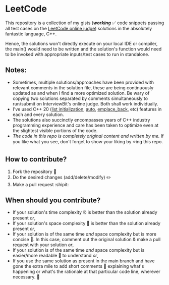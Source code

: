 # LeetCode
This repository is a collection of my gists (***working*** :white_check_mark: code snippets passing all test cases on the 
[LeetCode online judge](https://leetcode.com/)) solutions in the absolutely fantastic 
language, C++.

Hence, the solutions won't directly execute on your local IDE or compiler, the main() would need to be written and the 
solution's function would need to be invoked with appropriate inputs/test cases to run in standalone.

## Notes:
- Sometimes, multiple solutions/approaches have been provided with relevant comments in the solution file, 
these are being continuously updated as and when I find a more optimized solution. Be wary of copying two solutions separated
by comments simultaneously to run/submit on InterviewBit's online judge. Both shall work individually.
- I've used C++ 20 ([list initialization](https://en.cppreference.com/w/cpp/language/list_initialization), 
[auto](https://en.cppreference.com/w/cpp/language/auto), 
[emplace_back](http://www.cplusplus.com/reference/vector/vector/emplace_back/), etc) features
in each and every solution.
- The solutions also succinctly encompasses years of C++ industry programming experience and care has been taken
to optimize even at the slightest visible portions of the code.
- *The code in this repo is completely original content and written by me.* If you like what you see, don't forget to show your liking by :star:ing this repo.

## How to contribute?
1. Fork the repository :fork_and_knife:
2. Do the desired changes (add/delete/modify) :pencil2:
3. Make a pull request :shipit:

## When should you contribute?
- If your solution's time complexity :alarm_clock: is better than the solution already present *or*,
- If your solution's space complexity :floppy_disk: is better than the solution already present *or*,
- If your solution is of the same time *and* space complexity but is more concise :page_with_curl:. 
In this case, comment out the original solution & make a pull request with your solution *or*,
- If your solution is of the same time *and* space complexity but is easier/more readable :page_facing_up: to understand *or*,
- If you use the same solution as present in the main branch and have gone the extra mile to add short comments :memo: 
explaining what's happening or what's the rationale at that particular code line, wherever necessary. :pray:
